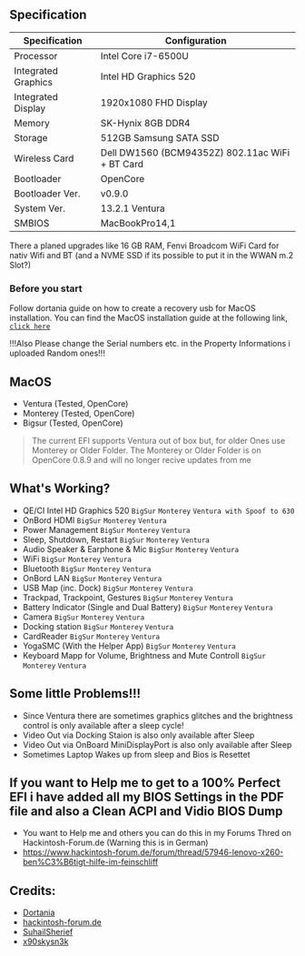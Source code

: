 ## Specification
Specification | Configuration
----------- | -----------
Processor | Intel Core i7-6500U
Integrated Graphics | Intel HD Graphics 520
Integrated Display | 1920x1080 FHD Display
Memory | SK-Hynix 8GB DDR4
Storage | 512GB Samsung SATA SSD
Wireless Card | Dell DW1560 (BCM94352Z) 802.11ac WiFi + BT Card
Bootloader | OpenCore
Bootloader Ver. | v0.9.0
System Ver. | 13.2.1 Ventura
SMBIOS | MacBookPro14,1

There a planed upgrades like 16 GB RAM, Fenvi Broadcom WiFi Card for nativ Wifi and BT (and a NVME SSD if its possible to put it in the WWAN m.2 Slot?)

### Before you start
Follow dortania guide on how to create a recovery usb for MacOS installation.
You can find the MacOS installation guide at the following link, [`click here`](https://dortania.github.io/OpenCore-Install-Guide/installer-guide/winblows-install.html#downloading-macos)

!!!Also Please change the Serial numbers etc. in the Property Informations i uploaded Random ones!!!

## MacOS
- Ventura (Tested, OpenCore)
- Monterey (Tested, OpenCore)
- Bigsur (Tested, OpenCore)

> The current EFI supports Ventura out of box but, for older Ones use Monterey or Older Folder.
> The Monterey or Older Folder is on OpenCore 0.8.9 and will no longer recive updates from me

## What's Working?
- QE/CI Intel HD Graphics 520 `BigSur` `Monterey` `Ventura with Spoof to 630`
- OnBord HDMI `BigSur` `Monterey` `Ventura`
- Power Management `BigSur` `Monterey` `Ventura`
- Sleep, Shutdown, Restart `BigSur` `Monterey` `Ventura`
- Audio Speaker & Earphone & Mic `BigSur` `Monterey` `Ventura`
- WiFi `BigSur`  `Monterey` `Ventura`
- Bluetooth `BigSur`  `Monterey` `Ventura`
- OnBord LAN `BigSur`  `Monterey` `Ventura`
- USB Map (inc. Dock) `BigSur`  `Monterey` `Ventura`
- Trackpad, Trackpoint, Gestures `BigSur` `Monterey` `Ventura`
- Battery Indicator (Single and Dual Battery) `BigSur` `Monterey` `Ventura`
- Camera `BigSur` `Monterey` `Ventura`
- Docking station `BigSur` `Monterey` `Ventura`
- CardReader `BigSur` `Monterey` `Ventura`
- YogaSMC (With the Helper App) `BigSur` `Monterey` `Ventura`
- Keyboard Mapp for Volume, Brightness and Mute Controll `BigSur` `Monterey` `Ventura`


## Some little Problems!!!
- Since Ventura there are sometimes graphics glitches and the brightness control is only available after a sleep cycle!
- Video Out via Docking Staion is also only available after Sleep
- Video Out via OnBoard MiniDisplayPort is also only available after Sleep
- Sometimes Laptop Wakes up from sleep and Bios is Resettet

## If you want to Help me to get to a 100% Perfect EFI i have added all my BIOS Settings in the PDF file and also a Clean ACPI and Vidio BIOS Dump
- You want to Help me and others you can do this in my Forums Thred on Hackintosh-Forum.de (Warning this is in German)
- https://www.hackintosh-forum.de/forum/thread/57946-lenovo-x260-ben%C3%B6tigt-hilfe-im-feinschliff

## Credits:
- [Dortania](https://dortania.github.io/OpenCore-Install-Guide/)
- [hackintosh-forum.de](https://hackintosh-forum.de/)
- [SuhailSherief](https://github.com/SuhailSherief/ThinkPad-x260-macOS-OpenCore/)
- [x90skysn3k](https://github.com/x90skysn3k/x260-lenovo-opencore/)
